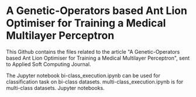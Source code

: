 # A Genetic-Operators based Ant Lion Optimiser for Training a Medical Multilayer Perceptron

This Github contains the files related to the article "A Genetic-Operators based Ant Lion Optimiser for Training a Medical Multilayer Perceptron", sent to Applied Soft Computing Journal.

The Jupyter notebook bi-class_execution.ipynb can be used for classification task on bi-class datasets. multi-class_execution.ipynb is for multi-class datasets. Jupyter notebooks.